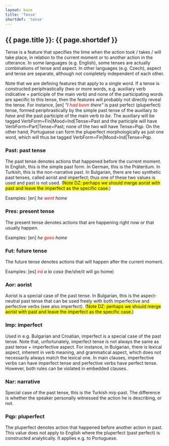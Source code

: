 ```yaml
---
layout: base
title: 'Tense'
shortdef: 'tense'
---
```


## {{ page.title }}: {{ page.shortdef }}

Tense
is a feature that specifies the time when the action took / takes /
will take place, in relation to the current moment or to another
action in the utterance. In some languages (e.g. English), some
tenses are actually combinations of tense and aspect. In other
languages (e.g. Czech), aspect and tense are separate, although not
completely independent of each other.

Note
that we are defining features that apply to a single word. If a tense
is constructed periphrastically (two or more words, e.g. auxiliary
verb indicative + participle of the main verb) and none of the
participating words are specific to this tense, then the features
will probably not directly reveal the tense. For instance, [en] <I>&ldquo;I
</I><span style='color: red'><I>had been</I></span><I> there&rdquo;</I>
is past perfect (pluperfect) tense, formed periphrastically by the
simple past tense of the auxiliary <I>to have</I> and the past
participle of the main verb <I>to be</I>. The auxiliary will be
tagged VerbForm=Fin|Mood=Ind|Tense=Past
and the participle will have VerbForm=Part|Tense=Past;
none of the two will have Tense=Pqp.
On the other hand, Portuguese can form the pluperfect morphologically
as just one word, which will thus be tagged
VerbForm=Fin|Mood=Ind|Tense=Pqp.

### Past: past tense

The
past tense denotes actions that happened before the current moment.
In English, this is the simple past
form. In German, this is the Präteritum.
In Turkish, this is the non-narrative past. In Bulgarian, there are
two synthetic past tenses, called aorist and imperfect; thus one of
these two values is used and past is not used. (<SPAN STYLE="background: #ffff00">Note
DZ: perhaps we should merge aorist with past and leave the imperfect
as the specific case.</SPAN>)

Examples:
[en] <I>he </I><span style='color: red'><I>went</I></span><I>
home</I>

### Pres: present tense

The
present tense denotes actions that are happening right now or that
usually happen.

Examples:
[en] <I>he </I><span style='color: red'><I>goes</I></span><I>
home</I>

### Fut: future tense

The
future
tense denotes actions that will happen
after the current moment.

Examples:
[es] <span style='color: red'><I>irá</I></span><I>
</I><I>a la casa</I>
(he/she/it
will go home)

### Aor: aorist

Aorist
is a special case of the past tense. In Bulgarian, this is the
aspect-neutral past tense that can be used freely with both
imperfective and perfective verbs (see also imperfect).
(<SPAN STYLE="background: #ffff00">Note
DZ: perhaps we should merge aorist with past and leave the imperfect
as the specific case.</SPAN>)

### Imp: imperfect

Used
in e.g. Bulgarian and Croatian, imperfect is a special case of the
past tense.
Note that,
unfortunately, imperfect tense is not always the same as past tense +
imperfective aspect. For instance, in Bulgarian, there is lexical
aspect, inherent in verb meaning, and grammatical aspect, which does
not necessarily always match the lexical one. In main clauses,
imperfective verbs can have imperfect tense and perfective verbs have
perfect tense. However, both rules can be violated in embedded
clauses.

### Nar: narrative

Special case of
the past tense, this is the Turkish <EM>miş</EM>-past.
The difference is whether the speaker personally witnessed the action
he is describing, or not.

### Pqp: pluperfect

The pluperfect
denotes action that happened before another action in past. This
value does not apply to English where the pluperfect (past perfect)
is constructed analytically. It applies e.g. to Portuguese.

